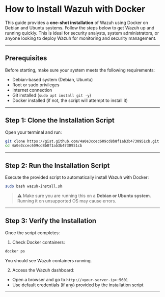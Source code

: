 # How to Install Wazuh with Docker

This guide provides a **one-shot installation** of Wazuh using Docker on Debian and Ubuntu systems. Follow the steps below to get Wazuh up and running quickly. This is ideal for security analysts, system administrators, or anyone looking to deploy Wazuh for monitoring and security management.

---

## Prerequisites

Before starting, make sure your system meets the following requirements:

- Debian-based system (Debian, Ubuntu)
- Root or sudo privileges
- Internet connection
- Git installed (`sudo apt install git -y`)
- Docker installed (if not, the script will attempt to install it)

---

## Step 1: Clone the Installation Script

Open your terminal and run:

```bash
git clone https://gist.github.com/4a0e3ccec609cd8b8f1ab3b4730951cb.git
cd 4a0e3ccec609cd8b8f1ab3b4730951cb
````

---

## Step 2: Run the Installation Script

Execute the provided script to automatically install Wazuh with Docker:

```bash
sudo bash wazuh-install.sh
```

> ⚠️ Make sure you are running this on a **Debian or Ubuntu system**. Running it on unsupported OS may cause errors.

---

## Step 3: Verify the Installation

Once the script completes:

1. Check Docker containers:

```bash
docker ps
```

You should see Wazuh containers running.

2. Access the Wazuh dashboard:

* Open a browser and go to `http://<your-server-ip>:5601`
* Use default credentials (if any) provided by the installation script

---

